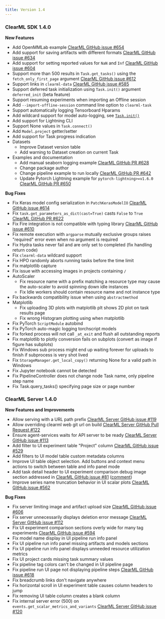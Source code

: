 ```yaml
---
title: Version 1.4
---
```



### ClearML SDK 1.4.0

**New Features**
* Add OpenMMLab example [ClearML GitHub issue #654](https://github.com/allegroai/clearml/issues/654) 
* Add support for saving artifacts with different formats [ClearML GitHub issue #634](https://github.com/allegroai/clearml/issues/634)
* Add support for setting reported values for `NaN` and `Inf` [ClearML GitHub issue #604](https://github.com/allegroai/clearml/issues/604)
* Support more than 500 results in `Task.get_tasks()` using the `fetch_only_first_page` argument [ClearML GitHub issue #612](https://github.com/allegroai/clearml/issues/612)
* Support links in `clearml-data` [ClearML GitHub issue #585](https://github.com/allegroai/clearml/issues/585)
* Support deferred task initialization using `Task.init()` argument `deferred_init` (beta feature)
* Support resuming experiments when importing an Offline session
* Add `--import-offline-session` command line option to `clearml-task`
* Support automatically logging Tensorboard Hparams
* Add wildcard support for model auto-logging, see [`Task.init()`](../references/sdk/task.md#taskinit)
* Add support for Lightning CLI
* Support None values in `Task.connect()`
* Add `Model.project` getter/setter
* Add support for Task progress indication
* Datasets
    * Improve Dataset version table
    * Add warning to Dataset creation on current Task
* Examples and documentation
    * Add manual seaborn logging example [ClearML GitHub PR #628](https://github.com/allegroai/clearml/pull/628)
    * Change package author
    * Change pipeline example to run locally [ClearML GitHub PR #642](https://github.com/allegroai/clearml/pull/642)
    * Update Pytorch Lightning example for `pytorch-lightning>=v1.6.0` [ClearML GitHub PR #650](https://github.com/allegroai/clearml/pull/650)

**Bug Fixes**
* Fix Keras model config serialization in `PatchKerasModelIO` [ClearML GitHub issue #614](https://github.com/allegroai/clearml/issues/614)
* Fix `task.get_parameters_as_dict(cast=True)` casts `False` to `True` [ClearML GitHub PR #622](https://github.com/allegroai/clearml/pull/622)
* Fix Fire integration is not compatible with typing library [ClearML GitHub issue #610](https://github.com/allegroai/clearml/issues/610)
* Fix remote execution with `argparse` mutually exclusive groups raises "required" error even when no argument is required
* Fix Hydra tasks never fail and are only set to completed (fix handling return code)
* Fix `clearml-data` wildcard support
* Fix HPO randomly aborts running tasks before the time limit
* Fix matplotlib capture
* Fix issue with accessing images in projects containing `/`
* AutoScaler
    * Fix resource name with a prefix matching a resource type may cause the auto-scaler to avoid spinning down idle instances
    * Fix Idle workers should contain resource name and not instance type
* Fix backwards compatibility issue when using `abstractmethod`
* Matplotlib
    * Fix uploading 3D plots with matplotlib plt shows 2D plot on task results page 
    * Fix wrong Histogram plotting using when matplotlib
* Fix PyTorch `ScriptModule` autobind
* Fix PyTorch auto-magic logging torchscript models
* Fix forked process will not call `_at_exit` and flush all outstanding reports
* Fix matplotlib to plotly conversion fails on subplots (convert as image if figure has subplots)
* Fix Windows sub process might end up waiting forever for uploads to finish if subprocess is very shot lived
* Fix `StorageManager.get_local_copy()` returning None for a valid path in Windows
* Fix Jupyter notebook cannot be detected
* Fix PipelineController does not change node Task name, only pipeline step name
* Fix Task.query_tasks() specifying page size or page number

### ClearML Server 1.4.0

**New Features and Improvements**

- Allow serving with a URL path prefix [ClearML Server GitHub issue #119](https://github.com/allegroai/clearml-server/issues/119)
- Allow overriding clearml web git url on build [ClearML Server GitHub Pull Request #122](https://github.com/allegroai/clearml-server/pull/122)
- Ensure agent-services waits for API server to be ready [ClearML Server GitHub issue #113](https://github.com/allegroai/clearml-server/issues/113) 
- Add filter to UI experiment table "Project" column [ClearML GitHub issue #529](https://github.com/allegroai/clearml/issues/529)
- Add filters to UI model table custom metadata columns
- Improve UI table object selection. Add buttons and context menu actions to switch between table and info panel mode
- Add task detail header to UI experiment comparison debug image section addressed in [ClearML GitHub issue #81](https://github.com/allegroai/clearml/issues/81) ([comment](https://github.com/allegroai/clearml/issues/81#issuecomment-996841658))
- Improve series name truncation behavior in UI scalar plots [ClearML GitHub issue #562](https://github.com/allegroai/clearml/issues/562)

**Bug Fixes**

- Fix server limiting image and artifact upload size [ClearML GitHub issue #606](https://github.com/allegroai/clearml/issues/606)
- Fix server unnecessarily displays deletion error message [ClearML Server GitHub issue #112](https://github.com/allegroai/clearml-server/issues/112)
- Fix UI experiment comparison sections overly wide for many tag experiments [ClearML GitHub issue #594](https://github.com/allegroai/clearml/issues/594)
- Fix model name display in UI pipeline run info panel 
- Fix UI pipeline run info panel missing artifacts and models sections
- Fix UI pipeline run info panel displays unneeded resource utilization metrics 
- Fix UI project cards missing task summary values
- Fix pipeline tag colors can't be changed in UI pipeline page
- Fix pipeline run UI page not displaying pipeline steps [ClearML GitHub issue #618](https://github.com/allegroai/clearml/issues/618)
- Fix breadcrumb links don't navigate anywhere
- Fix horizontal scroll in UI experiment table causes column headers to jump
- Fix removing UI table column creates a blank column
- Fix internal server error (500) on `events.get_scalar_metrics_and_variants` [ClearML Server GitHub issue #120](https://github.com/allegroai/clearml-server/issues/120)

